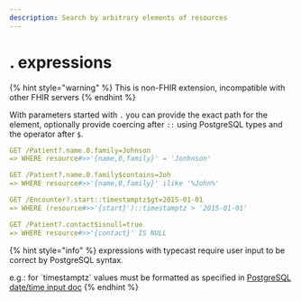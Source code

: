 ```yaml
---
description: Search by arbitrary elements of resources
---
```


# . expressions

{% hint style="warning" %}
This is non-FHIR extension, incompatible with other FHIR servers
{% endhint %}

With parameters started with `.` you can provide the exact path for the element, optionally provide coercing after `::` using PostgreSQL types and the operator after `$`.

```yaml
GET /Patient?.name.0.family=Johnson
=> WHERE resource#>>'{name,0,family}' = 'Jonhnson'

GET /Patient?.name.0.family$contains=Joh
=> WHERE resource#>>'{name,0,family}' ilike '%John%'

GET /Encounter?.start::timestamptz$gt=2015-01-01
=> WHERE (resource#>>'{start}')::timestamptz > '2015-01-01'

GET /Patient?.contact$isnull=true
=> WHERE resource#>>'{contact}' IS NULL

```

{% hint style="info" %}
expressions with typecast require user input to be correct by PostgreSQL syntax.

e.g.: for \`timestamptz\` values must be formatted as specified in [PostgreSQL date/time input doc](https://www.postgresql.org/docs/13/datatype-datetime.html#DATATYPE-DATETIME-INPUT)&#x20;
{% endhint %}

